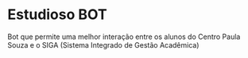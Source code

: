 # Estudioso BOT

Bot que permite uma melhor interação entre os alunos do Centro Paula Souza e o SIGA (Sistema Integrado de Gestão Acadêmica)
